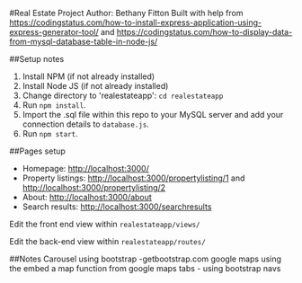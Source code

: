 #Real Estate Project
Author: Bethany Fitton
Built with help from <https://codingstatus.com/how-to-install-express-application-using-express-generator-tool/> and <https://codingstatus.com/how-to-display-data-from-mysql-database-table-in-node-js/>

##Setup notes

1. Install NPM (if not already installed)
2. Install Node JS (if not already installed)
2. Change directory to 'realestateapp': ```cd realestateapp```
3. Run ```npm install```.
4. Import the .sql file within this repo to your MySQL server and add your connection details to ```database.js```.
4. Run ```npm start```.


##Pages setup
* Homepage: <http://localhost:3000/>
* Property listings: <http://localhost:3000/propertylisting/1> and <http://localhost:3000/propertylisting/2>
* About: <http://localhost:3000/about>
* Search results: <http://localhost:3000/searchresults>

Edit the front end view within ```realestateapp/views/```

Edit the back-end view within ```realestateapp/routes/```


##Notes
Carousel using bootstrap -getbootstrap.com
google maps using the embed a map function from google maps
tabs - using bootstrap navs
